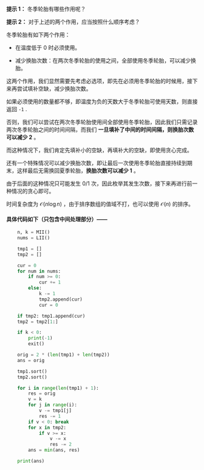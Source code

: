 **提示 1：** 冬季轮胎有哪些作用呢？

**提示 2：** 对于上述的两个作用，应当按照什么顺序考虑？

冬季轮胎有如下两个作用：

- 在温度低于 $0$ 时必须使用。

- 减少换胎次数：在两次冬季轮胎的使用之间，全部使用冬季轮胎，可以减少换胎。

这两个作用，我们显然需要先考虑必选项，即先在必须用冬季轮胎的时候用，接下来再尝试填补空缺，减少换胎次数。

如果必须使用的数量都不够，即温度为负的天数大于冬季轮胎可使用天数，则直接返回 `-1` .

否则，我们可以尝试在两次冬季轮胎使用间全部使用冬季轮胎，因此我们只需记录两次冬季轮胎之间的时间间隔，而我们 **一旦填补了中间的时间间隔，则换胎次数可以减少 $2$** 。

而这种情况下，我们肯定先填补小的空缺，再填补大的空缺，即使用贪心完成。

还有一个特殊情况可以减少换胎次数，即让最后一次使用冬季轮胎直接持续到期末，这样最后无需换回夏季轮胎，**换胎次数可以减少 $1$** 。

由于后面的这种情况只可能发生 $0 / 1$ 次，因此枚举其发生次数，接下来再进行前一种情况的贪心即可。

时间复杂度为 $\mathcal{O}(n\log n)$ ，由于排序数组的值域不打，也可以使用 $\mathcal{O}(n)$ 的排序。

#### 具体代码如下（只包含中间处理部分）——

```Python []
    n, k = MII()
    nums = LII()

    tmp1 = []
    tmp2 = []

    cur = 0
    for num in nums:
        if num >= 0:
            cur += 1
        else:
            k -= 1
            tmp2.append(cur)
            cur = 0

    if tmp2: tmp1.append(cur)
    tmp2 = tmp2[1:]

    if k < 0:
        print(-1)
        exit()

    orig = 2 * (len(tmp1) + len(tmp2))
    ans = orig

    tmp1.sort()
    tmp2.sort()

    for i in range(len(tmp1) + 1):
        res = orig
        v = k
        for j in range(i):
            v -= tmp1[j]
            res -= 1
        if v < 0: break
        for x in tmp2:
            if v >= x:
                v -= x
                res -= 2
        ans = min(ans, res)

    print(ans)
```
